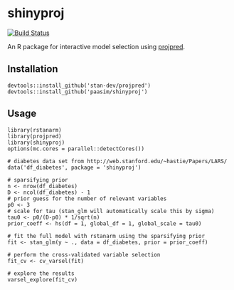 # shinyproj

[![Build Status](https://travis-ci.org/paasim/shinyproj.svg?branch=development)](https://travis-ci.org/paasim/shinyproj)

An R package for interactive model selection using [projpred][].

Installation
------------

    devtools::install_github('stan-dev/projpred')
    devtools::install_github('paasim/shinyproj')


Usage
-----

    library(rstanarm)
    library(projpred)
    library(shinyproj)
    options(mc.cores = parallel::detectCores())
    
    # diabetes data set from http://web.stanford.edu/~hastie/Papers/LARS/
    data('df_diabetes', package = 'shinyproj')
    
    # sparsifying prior
    n <- nrow(df_diabetes)
    D <- ncol(df_diabetes) - 1
    # prior guess for the number of relevant variables
    p0 <- 3
    # scale for tau (stan_glm will automatically scale this by sigma)
    tau0 <- p0/(D-p0) * 1/sqrt(n)
    prior_coeff <- hs(df = 1, global_df = 1, global_scale = tau0)
    
    # fit the full model with rstanarm using the sparsifying prior
    fit <- stan_glm(y ~ ., data = df_diabetes, prior = prior_coeff)

    # perform the cross-validated variable selection
    fit_cv <- cv_varsel(fit)

    # explore the results
    varsel_explore(fit_cv)



[projpred]:  https://github.com/stan-dev/projpred

